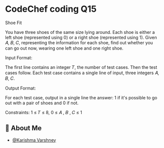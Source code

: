
# CodeChef coding Q15

Shoe Fit

You have three shoes of the same size lying around. Each shoe is either a left shoe (represented using 
0) or a right shoe (represented using 
1). Given 
𝐴, 
𝐵, 
𝐶, representing the information for each shoe, find out whether you can go out now, wearing one left shoe and one right shoe.

Input Format:

The first line contains an integer 
𝑇, the number of test cases. Then the test cases follow.
Each test case contains a single line of input, three integers 
𝐴, 
𝐵, 
𝐶.

Output Format:

For each test case, output in a single line the answer: 
1 if it's possible to go out with a pair of shoes and 
0 if not.

Constraints:
1
≤
𝑇
≤
8,
0
≤
𝐴
,
𝐵
,
𝐶
≤
1

## 🚀 About Me

- [@Karishma Varshney](https://github.com/Karishma-Varshney)
